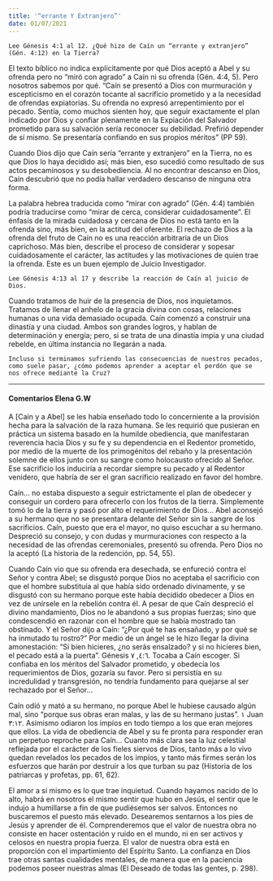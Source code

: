 ```yaml
---
title: '“errante Y Extranjero”'
date: 01/07/2021
---
```


`Lee Génesis 4:1 al 12. ¿Qué hizo de Caín un “errante y extranjero” (Gén. 4:12) en la Tierra?`

El texto bíblico no indica explícitamente por qué Dios aceptó a Abel y su ofrenda pero no “miró con agrado” a Caín ni su ofrenda (Gén. 4:4, 5). Pero nosotros sabemos por qué. “Caín se presentó a Dios con murmuración y escepticismo en el corazón tocante al sacrificio prometido y a la necesidad de ofrendas expiatorias. Su ofrenda no expresó arrepentimiento por el pecado. Sentía, como muchos sienten hoy, que seguir exactamente el plan indicado por Dios y confiar plenamente en la Expiación del Salvador prometido para su salvación sería reconocer su debilidad. Prefirió depender de sí mismo. Se presentaría confiando en sus propios méritos” (PP 59).

Cuando Dios dijo que Caín sería “errante y extranjero” en la Tierra, no es que Dios lo haya decidido así; más bien, eso sucedió como resultado de sus actos pecaminosos y su desobediencia. Al no encontrar descanso en Dios, Caín descubrió que no podía hallar verdadero descanso de ninguna otra forma.

La palabra hebrea traducida como “mirar con agrado” (Gén. 4:4) también podría traducirse como “mirar de cerca, considerar cuidadosamente”. El énfasis de la mirada cuidadosa y cercana de Dios no está tanto en la ofrenda sino, más bien, en la actitud del oferente. El rechazo de Dios a la ofrenda del fruto de Caín no es una reacción arbitraria de un Dios caprichoso. Más bien, describe el proceso de considerar y sopesar cuidadosamente el carácter, las actitudes y las motivaciones de quien trae la ofrenda. Este es un buen ejemplo de Juicio Investigador.

`Lee Génesis 4:13 al 17 y describe la reacción de Caín al juicio de Dios.`

Cuando tratamos de huir de la presencia de Dios, nos inquietamos. Tratamos de llenar el anhelo de la gracia divina con cosas, relaciones humanas o una vida demasiado ocupada. Caín comenzó a construir una dinastía y una ciudad. Ambos son grandes logros, y hablan de determinación y energía; pero, si se trata de una dinastía impía y una ciudad rebelde, en última instancia no llegarán a nada.

`Incluso si terminamos sufriendo las consecuencias de nuestros pecados, como suele pasar, ¿cómo podemos aprender a aceptar el perdón que se nos ofrece mediante la Cruz?`

---

#### Comentarios Elena G.W

A [Caín y a Abel] se les había enseñado todo lo concerniente a la provisión hecha para la salvación de la raza humana. Se les requirió que pusieran en práctica un sistema basado en la humilde obediencia, que manifestaran reverencia hacia Dios y su fe y su dependencia en el Redentor prometido, por medio de la muerte de los primogénitos del rebaño y la presentación solemne de ellos junto con su sangre como holocausto ofrecido al Señor. Ese sacrificio los induciría a recordar siempre su pecado y al Redentor venidero, que habría de ser el gran sacrificio realizado en favor del hombre.

Caín… no estaba dispuesto a seguir estrictamente el plan de obedecer y conseguir un cordero para ofrecerlo con los frutos de la tierra. Simplemente tomó lo de la tierra y pasó por alto el requerimiento de Dios… Abel aconsejó a su hermano que no se presentara delante del Señor sin la sangre de los sacrificios. Caín, puesto que era el mayor, no quiso escuchar a su hermano. Despreció su consejo, y con dudas y murmuraciones con respecto a la necesidad de las ofrendas ceremoniales, presentó su ofrenda. Pero Dios no la aceptó (La historia de la redención, pp. 54, 55).

Cuando Caín vio que su ofrenda era desechada, se enfureció contra el Señor y contra Abel; se disgustó porque Dios no aceptaba el sacrificio con que el hombre substituía al que había sido ordenado divinamente, y se disgustó con su hermano porque este había decidido obedecer a Dios en vez de unírsele en la rebelión contra él. A pesar de que Caín despreció el divino mandamiento, Dios no le abandonó a sus propias fuerzas; sino que condescendió en razonar con el hombre que se había mostrado tan obstinado. Y el Señor dijo a Caín: “¿Por qué te has ensañado, y por qué se ha inmutado tu rostro?” Por medio de un ángel se le hizo llegar la divina amonestación: “Si bien hicieres, ¿no serás ensalzado? y si no hicieres bien, el pecado está a la puerta”. Génesis ٤:٦, ٧. Tocaba a Caín escoger. Si confiaba en los méritos del Salvador prometido, y obedecía los requerimientos de Dios, gozaría su favor. Pero si persistía en su incredulidad y transgresión, no tendría fundamento para quejarse al ser rechazado por el Señor…

Caín odió y mató a su hermano, no porque Abel le hubiese causado algún mal, sino “porque sus obras eran malas, y las de su hermano justas”. ١ Juan ٣:١٢. Asimismo odiaron los impíos en todo tiempo a los que eran mejores que ellos. La vida de obediencia de Abel y su fe pronta para responder eran un perpetuo reproche para Caín… Cuanto más clara sea la luz celestial reflejada por el carácter de los fieles siervos de Dios, tanto más a lo vivo quedan revelados los pecados de los impíos, y tanto más firmes serán los esfuerzos que harán por destruir a los que turban su paz (Historia de los patriarcas y profetas, pp. 61, 62).

El amor a sí mismo es lo que trae inquietud. Cuando hayamos nacido de lo alto, habrá en nosotros el mismo sentir que hubo en Jesús, el sentir que le indujo a humillarse a fin de que pudiésemos ser salvos. Entonces no buscaremos el puesto más elevado. Desearemos sentarnos a los pies de Jesús y aprender de él. Comprenderemos que el valor de nuestra obra no consiste en hacer ostentación y ruido en el mundo, ni en ser activos y celosos en nuestra propia fuerza. El valor de nuestra obra está en proporción con el impartimiento del Espíritu Santo. La confianza en Dios trae otras santas cualidades mentales, de manera que en la paciencia podemos poseer nuestras almas (El Deseado de todas las gentes, p. 298).